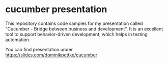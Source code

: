 # cucumber presentation

This repository contains code samples for my presentation called "Cucumber - Bridge between business and development". It is an excellent tool to support behavior-driven development, which helps in testing automation.

You can find presentation under https://slides.com/dominikpettke/cucumber
